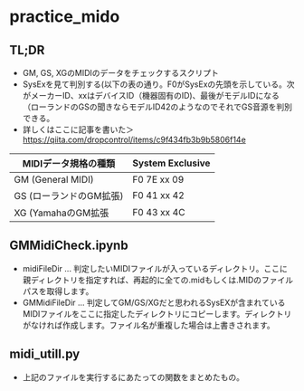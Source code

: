 # practice_mido

## TL;DR

* GM, GS, XGのMIDIのデータをチェックするスクリプト
* SysExを見て判別する(以下の表の通り。F0がSysExの先頭を示している。次がメーカーID、xxはデバイスID（機器固有のID)、最後がモデルIDになる（ローランドのGSの聞きならモデルID42のようなのでそれでGS音源を判別できる。
* 詳しくはここに記事を書いた＞https://qiita.com/dropcontrol/items/c9f434fb3b9b5806f14e

|MIDIデータ規格の種類|System Exclusive|
| --- | --- |
|GM (General MIDI)|F0 7E xx 09|
|GS (ローランドのGM拡張)|F0 41 xx 42|
|XG (YamahaのGM拡張|F0 43 xx 4C|

## GMMidiCheck.ipynb

* midiFileDir ... 判定したいMIDIファイルが入っているディレクトリ。ここに親ディレクトリを指定すれば、再起的に全ての.midもしくは.MIDのファイルパスを取得します。
* GMMidiFileDir ... 判定してGM/GS/XGだと思われるSysEXが含まれているMIDIファイルをここに指定したディレクトリにコピーします。ディレクトリがなければ作成します。ファイル名が重複した場合は上書きされます。

## midi_utill.py

* 上記のファイルを実行するにあたっての関数をまとめたもの。
